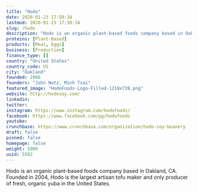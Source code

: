 ```yaml
---
title: "Hodo"
date: 2020-01-23 17:50:34
lastmod: 2020-01-23 17:50:34
slug: /hodo
description: "Hodo is an organic plant-based foods company based in Oakland, CA. Founded in 2004, Hodo is the largest artisan tofu maker and only producer of fresh, organic yuba in the United States."
proteins: [Plant-Based]
products: [Meat, Eggs]
business: [Production]
finance_type: []
country: "United States"
country_code: US
city: "Oakland"
founded: 2006
founders: "John Notz, Minh Tsai"
featured_image: "HodoFoods-Logo-Filled-1218x728.png"
website: http://hodosoy.com/
linkedin: 
twitter: 
instagram: https://www.instagram.com/hodofoods/
facebook: https://www.facebook.com/pg/hodofoods
youtube: 
crunchbase: https://www.crunchbase.com/organization/hodo-soy-beanery
draft: false
pinned: false
homepage: false
weight: 5000
uuid: 5582
---
```

Hodo is an organic plant-based foods company based in Oakland, CA. Founded in 2004, Hodo is the largest artisan tofu maker and only producer of fresh, organic yuba in the United States.
